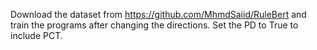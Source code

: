 Download the dataset from https://github.com/MhmdSaiid/RuleBert and train the programs after changing the directions.
Set the PD to True to include PCT.
